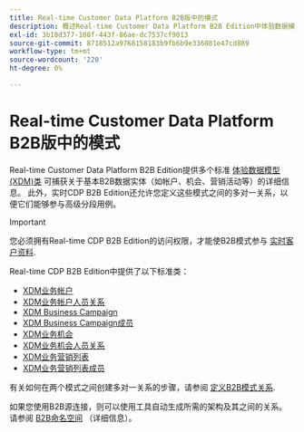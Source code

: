 ```yaml
---
title: Real-time Customer Data Platform B2B版中的模式
description: 概述Real-time Customer Data Platform B2B Edition中体验数据模型(XDM)模式的角色。
exl-id: 3b18d377-108f-443f-86ae-dc7537cf9013
source-git-commit: 8718512a9768158183b9fb6b9e336081e47cd889
workflow-type: tm+mt
source-wordcount: '220'
ht-degree: 0%

---
```


# Real-time Customer Data Platform B2B版中的模式

Real-time Customer Data Platform B2B Edition提供多个标准 [体验数据模型(XDM)类](../../xdm/schema/composition.md#class) 可捕获关于基本B2B数据实体（如帐户、机会、营销活动等）的详细信息。 此外，实时CDP B2B Edition还允许您定义这些模式之间的多对一关系，以便它们能够参与高级分段用例。

>[!IMPORTANT]
>
>您必须拥有Real-time CDP B2B Edition的访问权限，才能使B2B模式参与 [实时客户资料](../../profile/home.md).

Real-time CDP B2B Edition中提供了以下标准类：

* [XDM业务帐户](../../xdm/classes/b2b/business-account.md)
* [XDM业务帐户人员关系](../../xdm/classes/b2b/business-account-person-relation.md)
* [XDM Business Campaign](../../xdm/classes/b2b/business-campaign.md)
* [XDM Business Campaign成员](../../xdm/classes/b2b/business-campaign-members.md)
* [XDM业务机会](../../xdm/classes/b2b/business-opportunity.md)
* [XDM业务机会人员关系](../../xdm/classes/b2b/business-opportunity-person-relation.md)
* [XDM业务营销列表](../../xdm/classes/b2b/business-marketing-list.md)
* [XDM业务营销列表成员](../../xdm/classes/b2b/business-marketing-list-members.md)

有关如何在两个模式之间创建多对一关系的步骤，请参阅 [定义B2B模式关系](../../xdm/tutorials/relationship-b2b.md).

如果您使用B2B源连接，则可以使用工具自动生成所需的架构及其之间的关系。 请参阅 [B2B命名空间](../../sources/connectors/adobe-applications/marketo/marketo-namespaces.md) （详细信息）。
